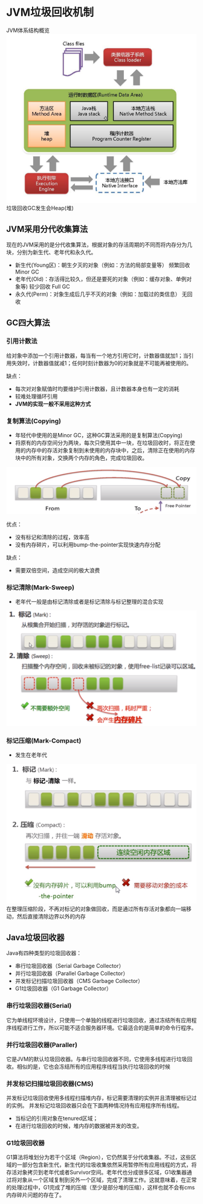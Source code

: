 # JVM垃圾回收机制

JVM体系结构概览<br>
![图片无法加载](https://github.com/Ywfy/Summary-of-interview-questions/blob/master/Other/JVM%E4%BD%93%E7%B3%BB%E7%BB%93%E6%9E%84%E6%A6%82%E8%A7%88.png)<br>
垃圾回收GC发生会Heap(堆)<br>

## JVM采用分代收集算法
现在的JVM采用的是分代收集算法，根据对象的存活周期的不同而将内存分为几块，分别为新生代、老年代和永久代。
* 新生代(Young区)：朝生夕灭的对象（例如：方法的局部变量等） 频繁回收 Minor GC
* 老年代(Old)：存活得比较久，但还是要死的对象（例如：缓存对象、单例对象等) 较少回收 Full GC
* 永久代(Perm)：对象生成后几乎不灭的对象（例如：加载过的类信息） 无回收

## GC四大算法
### 引用计数法
给对象中添加一个引用计数器，每当有一个地方引用它时，计数器值就加1；当引用失效时，计数器值就减1；任何时刻计数器为0的对象就是不可能再被使用的。

缺点：
* 每次对对象赋值时均要维护引用计数器，且计数器本身也有一定的消耗
* 较难处理循环引用
* <strong>JVM的实现一般不采用这种方式</strong>

### 复制算法(Copying)
* 年轻代中使用的是Minor GC，这种GC算法采用的是复制算法(Copying)
* 将原有的内存空间分为两块，每次只使用其中一块，在垃圾回收时，将正在使用的内存中的存活对象复制到未使用的内存块中，之后，清除正在使用的内存块中的所有对象，交换两个内存的角色，完成垃圾回收。

![图片无法加载](https://github.com/Ywfy/Summary-of-interview-questions/blob/master/Other/cop.png)<br>

优点：
* 没有标记和清除的过程，效率高
* 没有内存碎片，可以利用bump-the-pointer实现快速内存分配

缺点：
* 需要双倍空间，造成空间的极大浪费

### 标记清除(Mark-Sweep)
* 老年代一般是由标记清除或者是标记清除与标记整理的混合实现

![无法加载图片](https://github.com/Ywfy/Summary-of-interview-questions/blob/master/Other/bz.png)<br>

### 标记压缩(Mark-Compact)
* 发生在老年代

![图片无法加载](https://github.com/Ywfy/Summary-of-interview-questions/blob/master/Other/bjzl.png)<br>
在整理压缩阶段，不再对标记的对象做回收，而是通过所有存活对象都向一端移动，然后直接清除边界以外的内存<br>

## Java垃圾回收器
Java有四种类型的垃圾回收器：
* 串行垃圾回收器（Serial Garbage Collector）
* 并行垃圾回收器（Parallel Garbage Collector）
* 并发标记扫描垃圾回收器（CMS Garbage Collector）
* G1垃圾回收器（G1 Garbage Collector）

### 串行垃圾回收器(Serial)
它为单线程环境设计，只使用一个单独的线程进行垃圾回收，通过冻结所有应用程序线程进行工作，所以可能不适合服务器环境。它最适合的是简单的命令行程序。

### 并行垃圾回收器(Paraller)
它是JVM的默认垃圾回收器。与串行垃圾回收器不同，它使用多线程进行垃圾回收。相似的是，它也会冻结所有的应用程序线程当执行垃圾回收的时候

### 并发标记扫描垃圾回收器(CMS)
并发标记垃圾回收使用多线程扫描堆内存，标记需要清理的实例并且清理被标记过的实例。
并发标记垃圾回收器只会在下面两种情况持有应用程序所有线程。
* 当标记的引用对象在tenured区域；
* 在进行垃圾回收的时候，堆内存的数据被并发的改变。

### G1垃圾回收器
G1算法将堆划分为若干个区域（Region），它仍然属于分代收集器。不过，这些区域的一部分包含新生代，新生代的垃圾收集依然采用暂停所有应用线程的方式，将存活对象拷贝到老年代或者Survivor空间。老年代也分成很多区域，G1收集器通过将对象从一个区域复制到另外一个区域，完成了清理工作。这就意味着，在正常的处理过程中，G1完成了堆的压缩（至少是部分堆的压缩），这样也就不会有cms内存碎片问题的存在了。
